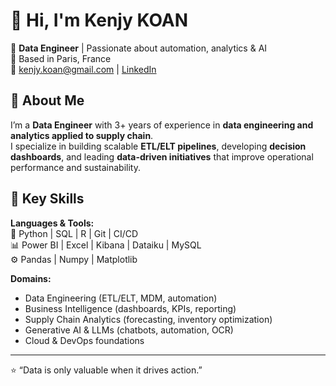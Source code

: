 # 👋 Hi, I'm Kenjy KOAN

🎯 **Data Engineer** | Passionate about automation, analytics & AI  
📍 Based in Paris, France  
📧 kenjy.koan@gmail.com | [LinkedIn](https://linkedin.com/in/kenjykoan)

## 🚀 About Me
I’m a **Data Engineer** with 3+ years of experience in **data engineering and analytics applied to supply chain**.  
I specialize in building scalable **ETL/ELT pipelines**, developing **decision dashboards**, and leading **data-driven initiatives** that improve operational performance and sustainability.

## 🧩 Key Skills

**Languages & Tools:**  
🧠 Python | SQL | R | Git | CI/CD  
📊 Power BI | Excel | Kibana | Dataiku | MySQL  
⚙️ Pandas | Numpy | Matplotlib  

**Domains:**  
- Data Engineering (ETL/ELT, MDM, automation)  
- Business Intelligence (dashboards, KPIs, reporting)  
- Supply Chain Analytics (forecasting, inventory optimization)  
- Generative AI & LLMs (chatbots, automation, OCR)  
- Cloud & DevOps foundations  

--- 

⭐️ “Data is only valuable when it drives action.”
